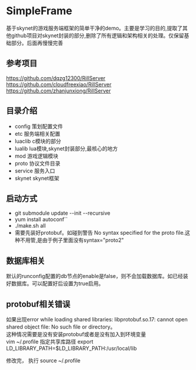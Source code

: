 # SimpleFrame

基于skynet的游戏服务端框架的简单干净的demo。主要是学习的目的,提取了其他github项目对skynet封装的部分,删除了所有逻辑和架构相关的处理。仅保留基础部分。后面再慢慢完善

## 参考项目
https://github.com/dqzg12300/RillServer 
https://github.com/cloudfreexiao/RillServer 
https://github.com/zhanjunxiong/RillServer 

## 目录介绍
* config 策划配置文件
* etc 服务端相关配置
* luaclib c模块的部分
* lualib lua模块,skynet封装部分,最核心的地方
* mod 游戏逻辑模块
* proto 协议文件目录
* service 服务入口
* skynet skynet框架

## 启动方式
* git submodule update --init --recursive
* yum install autoconf``
* ./make.sh all
* 需要先装好protobuf。如碰到警告 No syntax specified for the proto file.这种不用管,是由于例子里面没有syntax="proto2"

## 数据库相关
默认的runconfig配置的db节点的enable是false，则不会加载数据库。如已经装好数据库。可以配置好后设置为true启用。

## protobuf相关错误
如果出现error while loading shared libraries: libprotobuf.so.17: cannot open shared object file: No such file or directory。  
这种情况需要是没有安装protobuf或者是没有加入到环境变量  
vim ~/.profile  指定共享库路径
export LD_LIBRARY_PATH=$LD_LIBRARY_PATH:/usr/local/lib  

修改完，  执行  source ~/.profile
